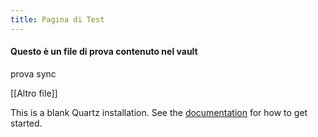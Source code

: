 ```yaml
---
title: Pagina di Test
---
```


#### Questo è un file di prova contenuto nel vault

prova sync

[[Altro file]]

This is a blank Quartz installation.
See the [documentation](https://quartz.jzhao.xyz) for how to get started.
